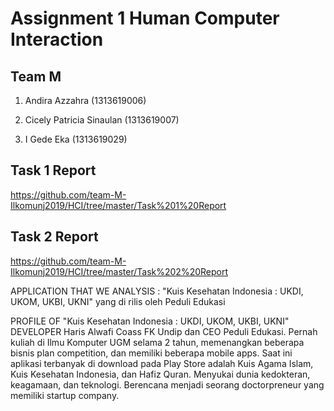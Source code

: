 # Assignment 1 Human Computer Interaction

## Team M 

1. Andira Azzahra (1313619006)

2. Cicely Patricia Sinaulan (1313619007)

3. I Gede Eka (1313619029)




## Task 1 Report
https://github.com/team-M-Ilkomunj2019/HCI/tree/master/Task%201%20Report


## Task 2 Report
https://github.com/team-M-Ilkomunj2019/HCI/tree/master/Task%202%20Report


APPLICATION THAT WE ANALYSIS :
"Kuis Kesehatan Indonesia : UKDI, UKOM, UKBI, UKNI" yang di rilis oleh Peduli Edukasi

PROFILE OF "Kuis Kesehatan Indonesia : UKDI, UKOM, UKBI, UKNI" DEVELOPER 
Haris Alwafi Coass FK Undip dan CEO Peduli Edukasi. Pernah kuliah di Ilmu Komputer UGM selama 2 tahun, memenangkan beberapa bisnis plan competition, dan memiliki beberapa mobile apps. Saat ini aplikasi terbanyak di download pada Play Store adalah Kuis Agama Islam, Kuis Kesehatan Indonesia, dan Hafiz Quran. Menyukai  dunia kedokteran, keagamaan, dan teknologi. Berencana menjadi seorang doctorpreneur yang memiliki startup company.






